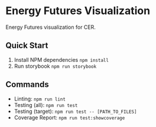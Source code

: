 Energy Futures Visualization
============================

Energy Futures visualization for CER.

Quick Start
-----------

1. Install NPM dependencies `npm install`
2. Run storybook `npm run storybook`

Commands
--------

- Linting: `npm run lint`
- Testing (all): `npm run test`
- Testing (target): `npm run test -- [PATH_TO_FILES]`
- Coverage Report: `npm run test:showcoverage`
